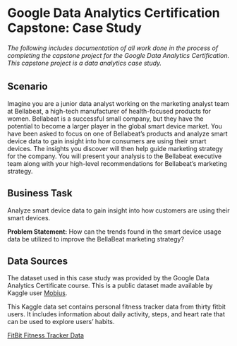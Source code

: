 <h1> Google Data Analytics Certification Capstone: Case Study </h1>
<h6> The following includes documentation of all work done in the process of completing the capstone project for the Google Data Analytics Certification. This capstone project is a data analytics case study. </h6>

<h2>Scenario</h2>

Imagine you are a junior data analyst working on the marketing analyst team at Bellabeat, a high-tech manufacturer of health-focused products for women. Bellabeat is a successful small company, but they have the potential to become a larger player in the global smart device market. You have been asked to focus on one of Bellabeat’s products and analyze smart device data to gain insight into how consumers are using their smart devices. The insights you discover will then help guide marketing strategy for the company. You will present your analysis to the Bellabeat executive team along with your high-level recommendations for Bellabeat’s marketing strategy.

<h2>Business Task</h2>

Analyze smart device data to gain insight into how customers are using their smart devices.

**Problem Statement:** How can the trends found in the smart device usage data be utilized to improve the BellaBeat marketing strategy? 

<h2>Data Sources</h2>

The dataset used in this case study was provided by the Google Data Analytics Certificate course. This is a public dataset made available by Kaggle user [Mobius](https://www.kaggle.com/arashnic).

This Kaggle data set contains personal fitness tracker data from thirty fitbit users. It includes information about daily activity, steps, and heart rate that can be used to explore users’ habits.

[FitBit Fitness Tracker Data](https://www.kaggle.com/datasets/arashnic/fitbit)
